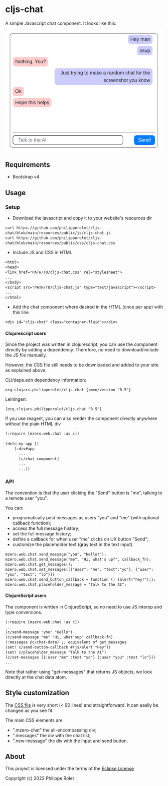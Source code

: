 # cljs-chat

A simple Javascript chat component. It looks like this:

![Image of the chat component](resources/screenshot.png)


## Requirements
- Bootstrap v4

## Usage
### Setup
- Download the javascript and copy it to your website's resources dir
```
curl https://github.com/philipperolet/cljs-chat/blob/main/resources/public/js/cljs-chat.js
curl https://github.com/philipperolet/cljs-chat/blob/main/resources/public/css/cljs-chat.css
```

- Include JS and CSS in HTML
```
<html>
<head>
<link href="PATH/TO/cljs-chat.css" rel="stylesheet">
...
</body>
<script src="PATH/TO/cljs-chat.js" type="text/javascript"></script>
...
</html>
```

- Add the chat component where desired in the HTML (once per app) with this line
```
<div id="cljs-chat" class="container-fluid"></div>
```
#### Clojurescript users
Since the project was written in clojurescript, you can use the component directly by adding a dependency. Therefore, no need to download/include the JS file manually. 

However, the CSS file still needs to be downloaded and added to your site as explained above.

CLI/deps.edn dependency information:
```
org.clojars.philipperolet/cljs-chat {:mvn/version "0.5"}
```

Leiningen:
```
[org.clojars.philipperolet/cljs-chat "0.5"]
```


If you use reagent, you can also render the component directly anywhere without the plain HTML div
```
(:require [mzero.web.chat :as c])

(defn my-app []
	[:div#app
	  ...
	  [c/chat-component]
	  ...
	  ...])
```
### API
The convention is that the user clicking the "Send" button is "me", talking to a remote user "you".

You can: 
- programatically post messages as users "you" and "me" (with optional callback function);
- access the full message history;
- set the full message history;
- define a callback for when user "me" clicks on UX button "Send";
- customize the placeholder text (gray text in the text input).
```
mzero.web.chat.send_message("you", "Hello!");
mzero.web.chat.send_message("me", "Hi, what's up?", callback_fn);
mzero.web.chat.get_messages();
mzero.web.chat.set_messages([{"user": "me", "text":"yo"}, {"user": "you", "text": "lo"}])
mzero.web.chat.send_button_callback = function () {alert("hey!");};
mzero.web.chat.placeholder_message = "Talk to the AI";
```
#### ClojureScript users
The component is written in ClojureScript, so no need to use JS interop and type conversions.
```
(:require [mzero.web.chat :as c])
...
(c/send-message "you" "Hello")
(c/send-message "me" "Hi, what'sup" callback-fn)
(:messages @c/chat-data) ;; equivalent of get_messages
(set! c/send-button-callback #(js/alert "Hey"))
(set! c/placeholder_message "Talk to the AI")
(c/set-messages [{:user "me" :text "yo"} {:user "you" :text "lo"}])
...
```
Note that rather using "get-messages" that returns JS objects, we look directly at the chat data atom.

## Style customization
The [CSS file](resources/public/css/cljs-chat.css) is very short (< 90 lines) and straightforward. It can easily be changed as you see fit.

The main CSS elements are
- ".mzero-chat" the all-encompassing div;
- ".messages" the div with the chat list;
- ".new-message" the div with the input and send button.

## About

This project is licensed under the terms of the [Eclipse License](LICENSE)

Copyright (c) 2022 Philippe Rolet
